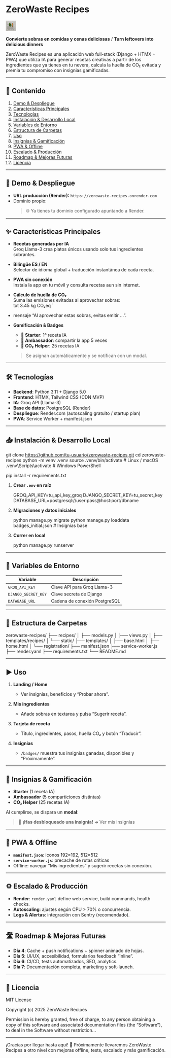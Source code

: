 # ZeroWaste Recipes

![Logo](static/img/logo32.png)

**Convierte sobras en comidas y cenas deliciosas** / **Turn leftovers into delicious dinners**

ZeroWaste Recipes es una aplicación web full-stack (Django + HTMX + PWA) que utiliza IA para generar recetas creativas a partir de los ingredientes que ya tienes en tu nevera, calcula la huella de CO₂ evitada y premia tu compromiso con insignias gamificadas.

---

## 📖 Contenido

1. [Demo & Despliegue](#demo--despliegue)  
2. [Características Principales](#caracter%C3%ADsticas-principales)  
3. [Tecnologías](#tecnolog%C3%ADas)  
4. [Instalación & Desarrollo Local](#instalaci%C3%B3n--desarrollo-local)  
5. [Variables de Entorno](#variables-de-entorno)  
6. [Estructura de Carpetas](#estructura-de-carpetas)  
7. [Uso](#uso)  
8. [Insignias & Gamificación](#insignias--gamificaci%C3%B3n)  
9. [PWA & Offline](#pwa--offline)  
10. [Escalado & Producción](#escalado--producci%C3%B3n)  
11. [Roadmap & Mejoras Futuras](#roadmap--mejoras-futuras)  
12. [Licencia](#licencia)  

---

## 🚀 Demo & Despliegue

- **URL producción (Render):** `https://zerowaste-recipes.onrender.com`
- Dominio propio:  
  > 🌐 Ya tienes tu dominio configurado apuntando a Render.  

---

## ✨ Características Principales

- **Recetas generadas por IA**  
  Groq Llama-3 crea platos únicos usando solo tus ingredientes sobrantes.

- **Bilingüe ES / EN**  
  Selector de idioma global + traducción instantánea de cada receta.

- **PWA sin conexión**  
  Instala la app en tu móvil y consulta recetas aun sin internet.

- **Cálculo de huella de CO₂**  
  Suma las emisiones evitadas al aprovechar sobras:  
  txt
  3.45 kg CO₂eq
`

* mensaje “Al aprovechar estas sobras, evitas emitir …”.

- **Gamificación & Badges**

  * 🚀 **Starter**: 1ª receta IA
  * 🔗 **Ambassador**: compartir la app 5 veces
  * 🌱 **CO₂ Helper**: 25 recetas IA

  > Se asignan automáticamente y se notifican con un modal.

---

## 🛠 Tecnologías

* **Backend**: Python 3.11 + Django 5.0
* **Frontend**: HTMX, Tailwind CSS (CDN MVP)
* **IA**: Groq API (Llama-3)
* **Base de datos**: PostgreSQL (Render)
* **Despliegue**: Render.com (autoscaling gratuito / startup plan)
* **PWA**: Service Worker + manifest.json

---

## 📥 Instalación & Desarrollo Local


git clone https://github.com/tu-usuario/zerowaste-recipes.git
cd zerowaste-recipes
python -m venv .venv
source .venv/bin/activate      # Linux / macOS
.venv\Scripts\activate         # Windows PowerShell

pip install -r requirements.txt


1. **Crear `.env` en raíz**

   
   GROQ_API_KEY=tu_api_key_groq
   DJANGO_SECRET_KEY=tu_secret_key
   DATABASE_URL=postgresql://user:pass@host:port/dbname
   

2. **Migraciones y datos iniciales**

   
   python manage.py migrate
   python manage.py loaddata badges_initial.json   # Insignias base
   

3. **Correr en local**

   
   python manage.py runserver
   

---

## 🔧 Variables de Entorno

| Variable            | Descripción                   |
| ------------------- | ----------------------------- |
| `GROQ_API_KEY`      | Clave API para Groq Llama-3   |
| `DJANGO_SECRET_KEY` | Clave secreta de Django       |
| `DATABASE_URL`      | Cadena de conexión PostgreSQL |

---

## 📁 Estructura de Carpetas


zerowaste-recipes/
├── recipes/
│   ├── models.py
│   ├── views.py
│   ├── templates/recipes/
│   └── static/
├── templates/
│   ├── base.html
│   ├── home.html
│   └── registration/
├── manifest.json
├── service-worker.js
├── render.yaml
├── requirements.txt
└── README.md


---

## ▶️ Uso

1. **Landing / Home**

   * Ver insignias, beneficios y “Probar ahora”.
2. **Mis ingredientes**

   * Añade sobras en textarea y pulsa “Sugerir receta”.
3. **Tarjeta de receta**

   * Título, ingredientes, pasos, huella CO₂ y botón “Traducir”.
4. **Insignias**

   * `/badges/` muestra tus insignias ganadas, disponibles y “Próximamente”.

---

## 🏅 Insignias & Gamificación

* **Starter** (1 receta IA)
* **Ambassador** (5 comparticiones distintas)
* **CO₂ Helper** (25 recetas IA)

Al cumplirse, se dispara un **modal**:

> 🎉 **¡Has desbloqueado una insignia!**
> ➜ Ver mis insignias

---

## 📱 PWA & Offline

* **`manifest.json`**: iconos 192×192, 512×512
* **`service-worker.js`**: precache de rutas críticas
* Offline: navegar “Mis ingredientes” y sugerir recetas sin conexión.

---

## ⚙️ Escalado & Producción

* **Render**: `render.yaml` define web service, build commands, health checks.
* **Autoscaling**: ajustes según CPU > 70% o concurrencia.
* **Logs & Alertas**: integración con Sentry (recomendado).

---

## 🛣️ Roadmap & Mejoras Futuras

* **Día 4**: Cache + push notifications + spinner animado de hojas.
* **Día 5**: UI/UX, accesibilidad, formularios feedback “inline”.
* **Día 6**: CI/CD, tests automatizados, SEO, analytics.
* **Día 7**: Documentación completa, marketing y soft-launch.

---

## 📜 Licencia

MIT License

Copyright (c) 2025 ZeroWaste Recipes

Permission is hereby granted, free of charge, to any person obtaining a copy
of this software and associated documentation files (the “Software”), to deal
in the Software without restriction…  




---

¡Gracias por llegar hasta aquí! 🎉
Próximamente llevaremos ZeroWaste Recipes a otro nivel con mejoras offline, tests, escalado y más gamificación.